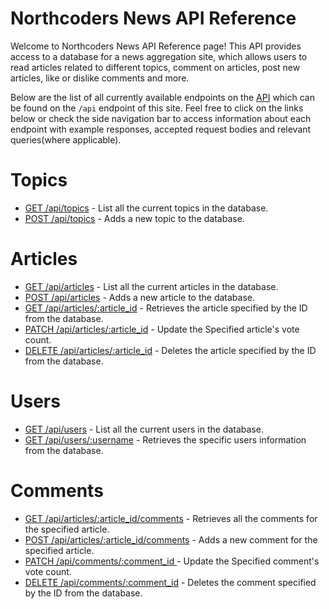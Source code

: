 # Northcoders News API Reference

Welcome to Northcoders News API Reference page! This API provides access to a database for a news aggregation site, which allows users to read articles related to different topics, comment on articles, post new articles, like or dislike comments and more.

Below are the list of all currently available endpoints on the [API](https://be-nc-newss.cyclic.app/api) which can be found on the `/api` endpoint of this site. Feel free to click on the links below or check the side navigation bar to access information about each endpoint with example responses, accepted request bodies and relevant queries(where applicable).

# Topics

- [GET /api/topics](build/docs/topics/getTopics.md) - List all the current topics in the database.
- [POST /api/topics](./docs/topics/postTopic.md) - Adds a new topic to the database.

# Articles

- [GET /api/articles](./docs/articles/getArticles.md) - List all the current articles in the database.
- [POST /api/articles](./docs/articles/postArticles.md) - Adds a new article to the database.
- [GET /api/articles/:article_id](./docs/articles/getArticleById.md) - Retrieves the article specified by the ID from the database.
- [PATCH /api/articles/:article_id](./docs/articles/patchArticleById.md) - Update the Specified article's vote count.
- [DELETE /api/articles/:article_id](./docs/articles/deleteArticleById.md) - Deletes the article specified by the ID from the database.

# Users

- [GET /api/users](./docs/users/getUsers.md) - List all the current users in the database.
- [GET /api/users/:username](./docs/users/getUserByUsername.md) - Retrieves the specific users information from the database.

# Comments

- [GET /api/articles/:article_id/comments](./docs/comments/getCommentsByAticleId.md) - Retrieves all the comments for the specified article.
- [POST /api/articles/:article_id/comments](./docs/comments/postCommentByArticleId.md) - Adds a new comment for the specified article.
- [PATCH /api/comments/:comment_id ](./docs/comments/patchCommentByCommentId.md) - Update the Specified comment's vote count.
- [DELETE /api/comments/:comment_id](./docs/comments/deleteCommentByCommentId.md) - Deletes the comment specified by the ID from the database.
